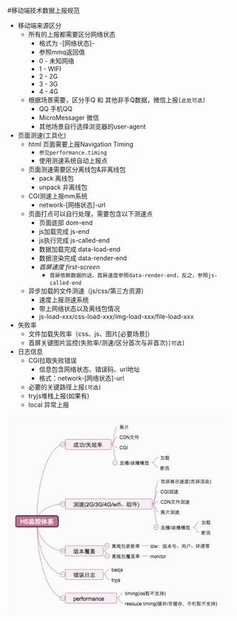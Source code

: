 #移动端技术数据上报规范
+	移动端来源区分
	+	所有的上报都需要区分网络状态
		+	格式为 -[网络状态]-
		+	参照mmq返回值
		+	0 - 未知网络
		+	1 - WIFI
		+	2 - 2G
		+	3 - 3G
		+	4 - 4G
	+	根据场景需要，区分手Q 和 其他非手Q数据，微信上报`[此处可选]`
		+	QQ 手机QQ
		+ MicroMessager 微信
		+ 其他场景自行选择浏览器的user-agent
+	页面测速(工具化)
	+	html 页面需要上报Navigation Timing
		+	`参见performance.timing`
		+	使用测速系统自动上报点
	+	页面测速需要区分离线包&非离线包
		+	pack 离线包
		+	unpack 非离线包
	+	CGI测速上报mm系统
		+	network-[网络状态]-url
	+	页面打点可以自行处理，需要包含以下测速点
		+	页面底部 dom-end
		+	js加载完成 js-end
		+	js执行完成 js-called-end
		+	数据加载完成 data-load-end
		+	数据渲染完成 data-render-end
		+	*首屏速度 first-screen*
			+	`首屏依赖数据的话，首屏速度参照data-render-end，反之，参照js-called-end`
	+	异步加载的文件测速（js/css/第三方资源）
		+	速度上报测速系统
		+	带上网络状态以及离线包情况
		+	js-load-xxx/css-load-xxx/img-load-xxx/file-load-xxx
+	失败率
	+	文件加载失败率（css、js、图片[必要场景]）	
	+	首屏关键图片监控(失败率/测速/区分首次与非首次)`[可选]`
+	日志信息
	+	CGI拉取失败错误
		+	信息包含网络状态、错误码、url地址
		+	格式：network-[网络状态]-url
	+	必要的关键路径上报`[可选]`
	+	tryjs堆栈上报(如果有)
	+	local 异常上报


![移动上报规范](../imgs/移动上报规范.png)
